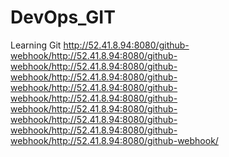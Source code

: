 # DevOps_GIT
Learning Git
http://52.41.8.94:8080/github-webhook/http://52.41.8.94:8080/github-webhook/http://52.41.8.94:8080/github-webhook/http://52.41.8.94:8080/github-webhook/http://52.41.8.94:8080/github-webhook/http://52.41.8.94:8080/github-webhook/http://52.41.8.94:8080/github-webhook/http://52.41.8.94:8080/github-webhook/http://52.41.8.94:8080/github-webhook/http://52.41.8.94:8080/github-webhook/
